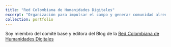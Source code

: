 ```yaml
---
title: "Red Colombiana de Humanidades Digitales"
excerpt: "Organización para impulsar el campo y generar comunidad alrededor de las HD en Colombia<br/><img src='/images/Logo RCHD para fondo blanco.png'>"
collection: portfolio
---
```


Soy miembro del comité base y editora del Blog de la [Red Colombiana de Humanidades Digitales](http://www.rehdi.co/)
